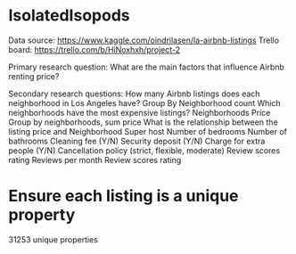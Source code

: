 # IsolatedIsopods

Data source: https://www.kaggle.com/oindrilasen/la-airbnb-listings
Trello board: https://trello.com/b/HiNoxhxh/project-2

Primary research question: 
What are the main factors that influence Airbnb renting price?

Secondary research questions:
How many Airbnb listings does each neighborhood in Los Angeles have?
Group By Neighborhood count
Which neighborhoods have the most expensive listings?
Neighborhoods
Price
Group by neighborhoods, sum price
What is the relationship between the listing price and
Neighborhood
Super host
Number of bedrooms
Number of bathrooms
Cleaning fee (Y/N)
Security deposit (Y/N)
Charge for extra people (Y/N)
Cancellation policy (strict, flexible, moderate)
Review scores rating
Reviews per month
Review scores rating

# Ensure each listing is a unique property
31253 unique properties


